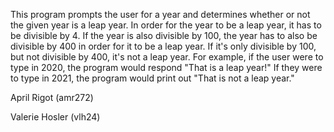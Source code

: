 This program prompts the user for a year and determines whether or not the given year is a leap year. In order for the year to be a leap year, it has to be divisible by 4. If the year is also divisible by 100, the year has to also be divisible by 400 in order for it to be a leap year. If it's only divisible by 100, but not divisible by 400, it's not a leap year. 
For example, if the user were to type in 2020, the program would respond "That is a leap year!" If they were to type in 2021, the program would print out "That is not a leap year."

April Rigot (amr272)

Valerie Hosler (vlh24)
